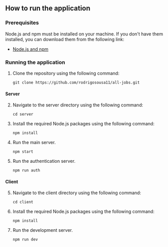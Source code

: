 ## How to run the application

### Prerequisites
Node.js and npm must be installed on your machine. If you don't have them installed, you can download them from the following link:
- [Node.js and npm](https://nodejs.org/en)


### Running the application

1. Clone the repository using the following command:
    ```
    git clone https://github.com/rodrigosousa11/all-jobs.git
    ```

#### Server

2. Navigate to the server directory using the following command:
    ```
    cd server
    ```

3. Install the required Node.js packages using the following command:
    ```
    npm install
    ```

4. Run the main server.
    ```
    npm start
    ``` 

5. Run the authentication server.
    ```
    npm run auth
    ```

#### Client

5. Navigate to the client directory using the following command:
    ```
    cd client
    ```

6. Install the required Node.js packages using the following command:
    ```
    npm install
    ```

7. Run the development server.
    ```
    npm run dev
    ```
